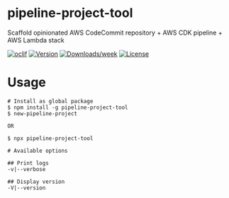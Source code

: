 pipeline-project-tool
=====================

Scaffold opinionated AWS CodeCommit repository + AWS CDK pipeline + AWS Lambda stack

[![oclif](https://img.shields.io/badge/cli-oclif-brightgreen.svg)](https://oclif.io)
[![Version](https://img.shields.io/npm/v/pipeline-project-tool.svg)](https://npmjs.org/package/pipeline-project-tool)
[![Downloads/week](https://img.shields.io/npm/dw/pipeline-project-tool.svg)](https://npmjs.org/package/pipeline-project-tool)
[![License](https://img.shields.io/npm/l/pipeline-project-tool.svg)](https://github.com/stu-dev/pipeline-project-tool/blob/master/package.json)
# Usage
```sh-session
# Install as global package
$ npm install -g pipeline-project-tool
$ new-pipeline-project

OR

$ npx pipeline-project-tool
```
```sh-session
# Available options

## Print logs
-v|--verbose 

## Display version
-V|--version
```
